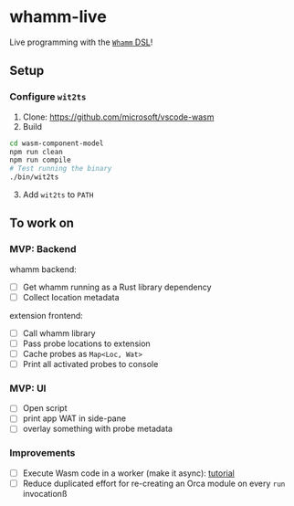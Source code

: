 # whamm-live #
Live programming with the [`Whamm` DSL](https://github.com/ejrgilbert/whamm)!

## Setup ##

### Configure `wit2ts`
1. Clone: https://github.com/microsoft/vscode-wasm
2. Build
```bash
cd wasm-component-model
npm run clean
npm run compile
# Test running the binary
./bin/wit2ts
```
3. Add `wit2ts` to `PATH`

## To work on ##

### MVP: Backend ###

whamm backend:
- [ ] Get whamm running as a Rust library dependency
- [ ] Collect location metadata

extension frontend:
- [ ] Call whamm library
- [ ] Pass probe locations to extension
- [ ] Cache probes as `Map<Loc, Wat>`
- [ ] Print all activated probes to console

### MVP: UI ###

- [ ] Open script
- [ ] print app WAT in side-pane
- [ ] overlay something with probe metadata

### Improvements ###

- [ ] Execute Wasm code in a worker (make it async): [tutorial](https://code.visualstudio.com/blogs/2024/06/07/wasm-part2)
- [ ] Reduce duplicated effort for re-creating an Orca module on every `run` invocationß
